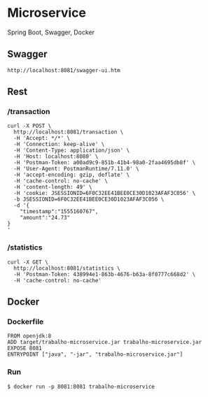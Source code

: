 # Microservice
Spring Boot, Swagger, Docker

## Swagger
```
http://localhost:8081/swagger-ui.htm
```

## Rest

### /transaction
```
curl -X POST \
  http://localhost:8081/transaction \
  -H 'Accept: */*' \
  -H 'Connection: keep-alive' \
  -H 'Content-Type: application/json' \
  -H 'Host: localhost:8080' \
  -H 'Postman-Token: a00ad9c9-851b-41b4-98a0-2faa4695db8f' \
  -H 'User-Agent: PostmanRuntime/7.11.0' \
  -H 'accept-encoding: gzip, deflate' \
  -H 'cache-control: no-cache' \
  -H 'content-length: 49' \
  -H 'cookie: JSESSIONID=6F0C32EE41BEE0CE30D1023AFAF3C056' \
  -b JSESSIONID=6F0C32EE41BEE0CE30D1023AFAF3C056 \
  -d '{
	"timestamp":"1555160767",
	"amount":"24.73"
}
'
```

### /statistics
```
curl -X GET \
  http://localhost:8081/statistics \
  -H 'Postman-Token: 438994e1-863b-4676-b63a-8f0777c668d2' \
  -H 'cache-control: no-cache'
```

## Docker

### Dockerfile
```
FROM openjdk:8
ADD target/trabalho-microservice.jar trabalho-microservice.jar
EXPOSE 8081
ENTRYPOINT ["java", "-jar", "trabalho-microservice.jar"]
```

### Run
```
$ docker run -p 8081:8081 trabalho-microservice
```
